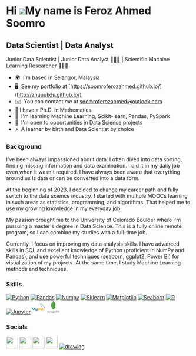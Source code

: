 Hi ![](https://user-images.githubusercontent.com/18350557/176309783-0785949b-9127-417c-8b55-ab5a4333674e.gif)My name is Feroz Ahmed Soomro
=====================================================================================================================================

Data Scientist | Data Analyst
-----------------------------

Junior Data Scientist | Junior Data Analyst 👨🏻‍💻 | Scientific Machine Learning Researcher 👨🏻‍🎓

* 🌍  I'm based in Selangor, Malaysia
* 🖥️  See my portfolio at [https://soomroferozahmed.github.io/](http://zhuuukds.github.io/)
* ✉️  You can contact me at [soomroferozahmed@outlook.com](mailto:soomroferozahmed@outlook.com)
* 🌱  I have a Ph.D. in Mathematics
* 🧠  I'm learning Machine Learning, Scikit-learn, Pandas, PySpark
* 🤝  I'm open to opportunities in Data Science projects
* ⚡  A learner by birth and Data Scientist by choice

### Background

I've been always impassioned about data. I often dived into data sorting, finding missing information and data examination. I did it in my daily job even when it wasn't required. I have always been aware that everything around us is data or can be converted into a data form. 

At the beginning of 2023, I decided to change my career path and fully switch to the data science industry. I started with multiple MOOCs learning in such areas as statistics, programming, and algorithms. That helped me to use my growing knowledge in my everyday job.

My passion brought me to the University of Colorado Boulder where I'm pursuing a master's degree in Data Science. This is a fully online remote program, so I can combine my studies with a full-time job.

Currently, I focus on improving my data analysis skills. I have advanced skills in SQL and excellent knowledge of Python (proficient in NumPy and Pandas), and use powerful techniques (seaborn, ggplot2, Power BI) for visualization of my projects. At the same time, I study Machine Learning methods and techniques.


### Skills


<p align="left">
<a href="https://www.python.org/" target="_blank" rel="noreferrer"><img src="https://raw.githubusercontent.com/danielcranney/readme-generator/main/public/icons/skills/python-colored.svg" width="36" height="36" alt="Python" /></a>
<a href="https://pandas.pydata.org/" target="_blank" rel="noreferrer"><img src="https://pbs.twimg.com/profile_images/1187765724451868673/uVw1PWA7_400x400.png" width="40" height="40" alt="Pandas" /></a>
<a href="https://numpy.org/" target="_blank" rel="noreferrer"><img src="https://numpy.org/images/logo.svg" width="36" height="36" alt="Numpy" /></a>
<a href="https://scikit-learn.org/stable/" target="_blank" rel="noreferrer"><img src="https://scikit-learn.org/stable/_static/scikit-learn-logo-small.png" width="80" height="32" alt="Sklearn" /></a>
<a href="https://matplotlib.org/" target="_blank" rel="noreferrer"><img src="https://matplotlib.org/_static/images/logo2.svg" width="90" height="36" alt="Matplotlib" /></a>
<a href="https://seaborn.pydata.org/" target="_blank" rel="noreferrer"><img src="https://seaborn.pydata.org/_static/logo-wide-lightbg.svg" width="90" height="36" alt="Seaborn" /></a>
<a href="https://www.r-project.org/" target="_blank" rel="noreferrer"><img src="https://www.r-project.org/Rlogo.png" width="36" height="36" alt="R" /></a>
<a href="https://jupyter.org/" target="_blank" rel="noreferrer"><img src="https://pbs.twimg.com/profile_images/954072623410917376/fGBUdNf__400x400.jpg" width="45" height="40" alt="Jupyter" /></a>
<a href="https://www.mysql.com/" target="_blank" rel="noreferrer"><img src="https://raw.githubusercontent.com/devicons/devicon/master/icons/mysql/mysql-original-wordmark.svg" width="36" height="36" alt="MySQL" /></a>
<a href="https://www.mongodb.com/" target="_blank" rel="noreferrer"><img src="https://raw.githubusercontent.com/devicons/devicon/master/icons/mongodb/mongodb-original-wordmark.svg" width="36" height="36" alt="MongoDB" /></a>
</p>


### Socials

<p align="left"> <a href="https://www.facebook.com/ferozahmedsumro" target="_blank" rel="noreferrer"><img src="https://raw.githubusercontent.com/danielcranney/readme-generator/main/public/icons/socials/facebook.svg" width="32" height="32" /></a> <a href="https://github.com/soomroferozahmed" target="_blank" rel="noreferrer"><img src="https://raw.githubusercontent.com/danielcranney/readme-generator/main/public/icons/socials/github.svg" width="32" height="32" /></a> <a href="https://www.linkedin.com/in/feroz-ahmed-soomro/" target="_blank" rel="noreferrer"><img src="https://raw.githubusercontent.com/danielcranney/readme-generator/main/public/icons/socials/linkedin.svg" width="32" height="32" /></a> <a href="https://twitter.com/AhmedFeroz86529" target="_blank" rel="noreferrer"><img src="https://raw.githubusercontent.com/danielcranney/readme-generator/main/public/icons/socials/twitter.svg" width="32" height="32" /></a>  <a href="https://www.kaggle.com/ferozahmedsoomro"><img src="https://res.cloudinary.com/importdata/image/upload/v1595012924/kaggle_ksaktb.png" alt="drawing" width="75"/>
</p>


<!---
ZhuuukDS/ZhuuukDS is a ✨ special ✨ repository because its `README.md` (this file) appears on your GitHub profile.
You can click the Preview link to take a look at your changes.
--->

